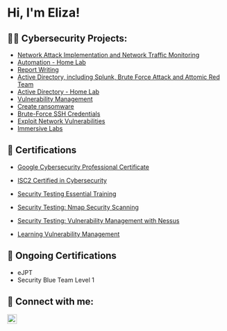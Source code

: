 <h1>Hi, I'm Eliza!</h1>

<h2>👨‍💻 Cybersecurity Projects:</h2>

  - [Network Attack Implementation and Network Traffic Monitoring](https://github.com/Eliza-Bujor/Implement-network-attacks)
  - [Automation - Home Lab](https://github.com/Eliza-Bujor/MalwareAnalysis)
  - [Report Writing](https://github.com/Eliza-Bujor/ReportWriting)
  - [Active Directory, including Splunk, Brute Force Attack and Attomic Red Team](https://github.com/Eliza-Bujor/ActiveDirectory)
  - [Active Directory - Home Lab](https://github.com/Eliza-Bujor/ActiveDirectoryLab)
  - [Vulnerability Management](https://github.com/Eliza-Bujor/VulnerabilityManagementProject)
  - [Create ransomware](https://github.com/Eliza-Bujor/CreateRansomware)
  - [Brute-Force SSH Credentials](https://github.com/Eliza-Bujor/BruteForceSSH)
  - [Exploit Network Vulnerabilities](https://github.com/Eliza-Bujor/NetworkVulnerabilityExploitation)
  - [Immersive Labs](https://immersivelabs.online/profile/elizabujor4/report)

<h2>📄 Certifications</h2>

- [Google Cybersecurity Professional Certificate](https://www.coursera.org/account/accomplishments/professional-cert/2KT265FEPQ27?utm_source=link&utm_medium=certificate&utm_content=cert_image&utm_campaign=sharing_cta&utm_product=prof)
- [ISC2 Certified in Cybersecurity](https://www.credly.com/badges/6acfb7c4-d09b-4252-b1b1-7dc5f7fb28d0/linked_in_profile)

- [Security Testing Essential Training](https://www.linkedin.com/learning/certificates/e02ecf938e4ae6e1bad505515a01ab579e7925fed69b83d5d242b62008a52a78?trk=share_certificate)
- [Security Testing: Nmap Security Scanning](https://www.linkedin.com/learning/certificates/7037905074d130957fda84fad30554e2bc8f5b5c7d52128e5dce116ca52cd6a5?trk=share_certificate)
- [Security Testing: Vulnerability Management with Nessus](https://www.linkedin.com/learning/certificates/9cee569538bbb86ef72d4ad74340279ca4e8ced36641a3372ccae22b389eb4cf?trk=share_certificate)
- [Learning Vulnerability Management](https://www.linkedin.com/learning/certificates/1877bd152aab9b3579c97b7c41bc84a6b0f5c9dc8a2084d553f7c8333fbd6bd0?trk=share_certificate)

<h2>📄 Ongoing Certifications</h2>

- eJPT
- Security Blue Team Level 1

<h2> 🤳 Connect with me:</h2>

[<img align="left" alt="JoshMadakor | LinkedIn" width="22px" src="https://cdn.jsdelivr.net/npm/simple-icons@v3/icons/linkedin.svg" />][linkedin]

[linkedin]: https://www.linkedin.com/in/eliza-bujor-9a9618204/

<!--
**joshmadakor1/joshmadakor1** is a ✨ _special_ ✨ repository because its `README.md` (this file) appears on your GitHub profile.

Here are some ideas to get you started:

- 🔭 I’m currently working on ...
- 🌱 I’m currently learning ...
- 👯 I’m looking to collaborate on ...
- 🤔 I’m looking for help with ...
- 💬 Ask me about ...
- 📫 How to reach me: ...
- 😄 Pronouns: ...
- ⚡ Fun fact: ...
-->
